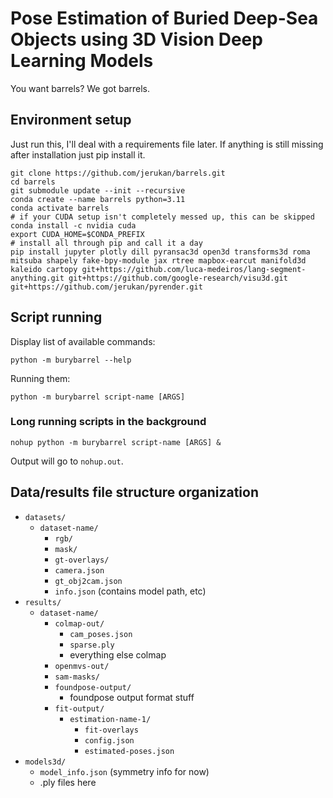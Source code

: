 # Pose Estimation of Buried Deep-Sea Objects using 3D Vision Deep Learning Models

You want barrels? We got barrels.

## Environment setup

Just run this, I'll deal with a requirements file later. If anything is still missing after
installation just pip install it.

```shell
git clone https://github.com/jerukan/barrels.git
cd barrels
git submodule update --init --recursive
conda create --name barrels python=3.11
conda activate barrels
# if your CUDA setup isn't completely messed up, this can be skipped
conda install -c nvidia cuda
export CUDA_HOME=$CONDA_PREFIX
# install all through pip and call it a day
pip install jupyter plotly dill pyransac3d open3d transforms3d roma mitsuba shapely fake-bpy-module jax rtree mapbox-earcut manifold3d kaleido cartopy git+https://github.com/luca-medeiros/lang-segment-anything.git git+https://github.com/google-research/visu3d.git git+https://github.com/jerukan/pyrender.git
```

## Script running

Display list of available commands:

```shell
python -m burybarrel --help
```

Running them:

```shell
python -m burybarrel script-name [ARGS]
```

### Long running scripts in the background

```shell
nohup python -m burybarrel script-name [ARGS] &
```

Output will go to `nohup.out`.

## Data/results file structure organization

- `datasets/`
	- `dataset-name/`
		- `rgb/`
		- `mask/`
		- `gt-overlays/`
		- `camera.json`
		- `gt_obj2cam.json`
		- `info.json` (contains model path, etc)
- `results/`
	- `dataset-name/`
		- `colmap-out/`
			- `cam_poses.json`
			- `sparse.ply`
			- everything else colmap
		- `openmvs-out/`
		- `sam-masks/`
		- `foundpose-output/`
			- foundpose output format stuff
		- `fit-output/`
			- `estimation-name-1/`
				- `fit-overlays`
				- `config.json`
				- `estimated-poses.json`
- `models3d/`
	- `model_info.json` (symmetry info for now)
	- .ply files here
